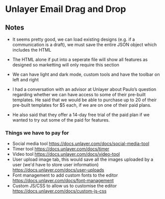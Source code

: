 # Unlayer Email Drag and Drop

## Notes

- It seems pretty good, we can load existing designs (e.g. if a communication is a draft), we must save the entire JSON object which includes the HTML
- The HTML alone if put into a seperate file will show all features as designed so marketting will only require this section
- We can have light and dark mode, custom tools and have the toolbar on left and right
- I had a conversation with an advisor at Unlayer about Paulo’s question regarding whether we can have access to some of their pre-built templates. He said that we would be able to purchase up to 20 of their pre-built templates for $5 each, if we are on one of their paid plans.

- He also said that they offer a 14-day free trial of the paid plan if we wanted to try out some of the paid for features.

### Things we have to pay for

- Social media tool https://docs.unlayer.com/docs/social-media-tool
- Timer tool https://docs.unlayer.com/docs/timer
- Video tool https://docs.unlayer.com/docs/video-tool
- User upload image tab, this would save all the images uploaded by a user (we'd have to store user information) https://docs.unlayer.com/docs/user-uploads
- Font management to add custom fonts to the editor https://docs.unlayer.com/docs/font-management
- Custom JS/CSS to allow us to customise the editor https://docs.unlayer.com/docs/custom-js-css
